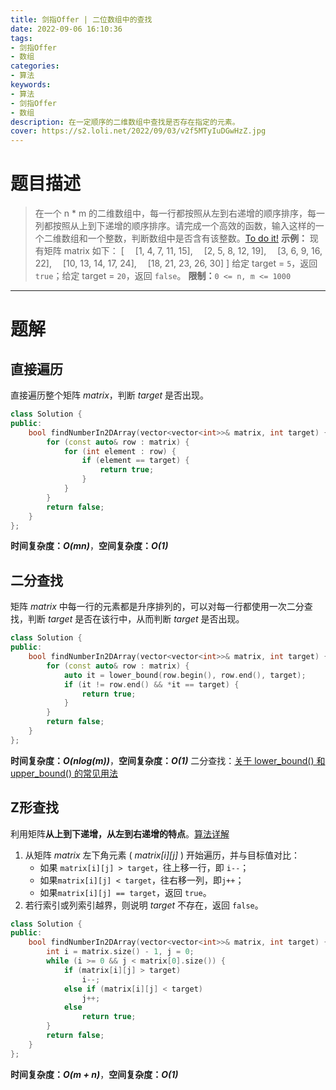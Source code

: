 ```yaml
---
title: 剑指Offer | 二位数组中的查找
date: 2022-09-06 16:10:36
tags:
- 剑指Offer
- 数组
categories:
- 算法
keywords:
- 算法
- 剑指Offer
- 数组
description: 在一定顺序的二维数组中查找是否存在指定的元素。
cover: https://s2.loli.net/2022/09/03/v2f5MTyIuDGwHzZ.jpg
---
```

# 题目描述
> 在一个 n * m 的二维数组中，每一行都按照从左到右递增的顺序排序，每一列都按照从上到下递增的顺序排序。请完成一个高效的函数，输入这样的一个二维数组和一个整数，判断数组中是否含有该整数。[To do it!](https://leetcode.cn/problems/er-wei-shu-zu-zhong-de-cha-zhao-lcof/)
> **示例：**
> 现有矩阵 matrix 如下：
> [
> &emsp;[1,   4,  7, 11, 15],
> &emsp;[2,   5,  8, 12, 19],
> &emsp;[3,   6,  9, 16, 22],
> &emsp;[10, 13, 14, 17, 24],
> &emsp;[18, 21, 23, 26, 30]
> ]
> 给定 target = `5`，返回 `true`；给定 target = `20`，返回 `false`。
> **限制：**`0 <= n, m <= 1000`

---

# 题解
## 直接遍历
直接遍历整个矩阵 *matrix*，判断 *target* 是否出现。
```c++
class Solution {
public:
    bool findNumberIn2DArray(vector<vector<int>>& matrix, int target) {
        for (const auto& row : matrix) {
            for (int element : row) {
                if (element == target) {
                    return true;
                }
            }
        }
        return false;
    }
};
```
**时间复杂度：_O(mn)_**，**空间复杂度：_O(1)_**

## 二分查找
矩阵 *matrix* 中每一行的元素都是升序排列的，可以对每一行都使用一次二分查找，判断 *target* 是否在该行中，从而判断 *target* 是否出现。
```c++
class Solution {
public:
    bool findNumberIn2DArray(vector<vector<int>>& matrix, int target) {
        for (const auto& row : matrix) {
            auto it = lower_bound(row.begin(), row.end(), target);
            if (it != row.end() && *it == target) {
                return true;
            }
        }
        return false;
    }
};
```
**时间复杂度：_O(nlog(m))_**，**空间复杂度：_O(1)_**
二分查找：[关于 lower_bound() 和 upper_bound() 的常见用法](https://blog.csdn.net/qq_40160605/article/details/80150252)

## Z形查找
利用矩阵**从上到下递增，从左到右递增的特点**。[算法详解](https://leetcode.cn/problems/er-wei-shu-zu-zhong-de-cha-zhao-lcof/solution/mian-shi-ti-04-er-wei-shu-zu-zhong-de-cha-zhao-zuo/)
1. 从矩阵 *matrix* 左下角元素 ( *matrix[i][j]* ) 开始遍历，并与目标值对比：
   - 如果 `matrix[i][j] > target`，往上移一行，即 `i--`；
   - 如果`matrix[i][j] < target`，往右移一列，即`j++`；
   - 如果`matrix[i][j] == target`，返回 `true`。
2. 若行索引或列索引越界，则说明 *target* 不存在，返回 `false`。
```C++
class Solution {
public:
    bool findNumberIn2DArray(vector<vector<int>>& matrix, int target) {
        int i = matrix.size() - 1, j = 0;
        while (i >= 0 && j < matrix[0].size()) {
            if (matrix[i][j] > target)
                i--;
            else if (matrix[i][j] < target)
                j++;
            else
                return true;
        }
        return false;
    }
};
```
**时间复杂度：_O(m + n)_**，**空间复杂度：_O(1)_**
